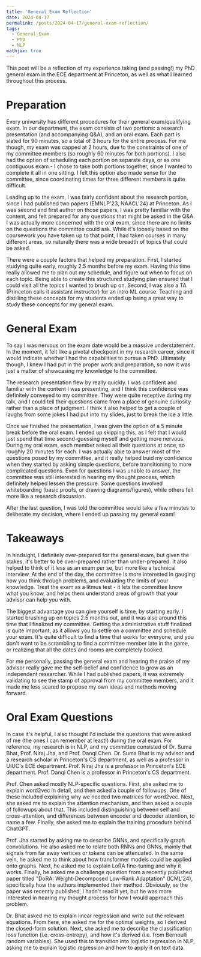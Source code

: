 ```yaml
---
title: 'General Exam Reflection'
date: 2024-04-17
permalink: /posts/2024-04-17/general-exam-reflection/
tags:
  - General_Exam
  - PhD
  - NLP
mathjax: true
---
```


This post will be a reflection of my experience taking (and passing!) my PhD general exam in the ECE department at Princeton, as well as what I learned throughout this process.

Preparation
======

Every university has different procedures for their general exam/qualifying exam. In our department, the exam consists of two portions: a research presentation (and accompanying Q&A), and an oral exam. Each part is slated for 90 minutes, so a total of 3 hours for the entire process. For me though, my exam was capped at 2 hours, due to the constraints of one of my committee members (so roughly 60 minutes for both portions). I also had the option of scheduling each portion on separate days, or as one contiguous exam - I chose to take both portions together, since I wanted to complete it all in one sitting. I felt this option also made sense for the committee, since coordinating times for three different members is quite difficult. 

Leading up to the exam, I was fairly confident about the research portion, since I had published two papers (EMNLP'23, NAACL'24) at Princeton. As I was second and first author on those papers, I was pretty familiar with the content, and felt prepared for any questions that might be asked in the Q&A. I was actually more concerned with the oral exam, since there are no limits on the questions the committee could ask. While it's loosely based on the coursework you have taken up to that point, I had taken courses in many different areas, so naturally there was a wide breadth of topics that could be asked. 

There were a couple factors that helped my preparation. First, I started studying quite early, roughly 2.5 months before my exam. Having this time really allowed me to plan out my schedule, and figure out when to focus on each topic. Being able to create this structured studying plan ensured that I could visit all the topics I wanted to brush up on. Second, I was also a TA (Princeton calls it assistant instructor) for an intro ML course. Teaching and distilling these concepts for my students ended up being a great way to study these concepts for my general exam.  

General Exam
======

To say I was nervous on the exam date would be a massive understatement. In the moment, it felt like a pivotal checkpoint in my research career, since it would indicate whether I had the capabilities to pursue a PhD. Ultimately though, I knew I had put in the proper work and preparation, so now it was just a matter of showcasing my knowledge to the committee. 

The research presentation flew by really quickly. I was confident and familiar with the content I was presenting, and I think this confidence was definitely conveyed to my committee. They were quite receptive during my talk, and I could tell their questions came from a place of genuine curiosity rather than a place of judgment. I think it also helped to get a couple of laughs from some jokes I had put into my slides, just to break the ice a little.

Once we finished the presentation, I was given the option of a 5 minute break before the oral exam. I ended up skipping this, as I felt that I would just spend that time second-guessing myself and getting more nervous. During my oral exam, each member asked all their questions at once, so roughly 20 minutes for each. I was actually able to answer most of the questions posed by my committee, and it really helped buid my confidence when they started by asking simple questions, before transitioning to more complicated questions. Even for questions I was unable to answer, the committee was still interested in hearing my thought process, which definitely helped lessen the pressure. Some questions involved whiteboarding (basic proofs, or drawing diagrams/figures), while others felt more like a research discussion. 

After the last question, I was told the committee would take a few minutes to deliberate my decision, where I ended up passing my general exam!

Takeaways
======

In hindsight, I definitely over-prepared for the general exam, but given the stakes, it's better to be over-prepared rather than under-prepared. It also helped to think of it less as an exam per se, but more like a technical interview. At the end of the day, the committee is more interested in gauging how you think through problems, and evaluating the limits of your knowledge. Treat the exam as a litmus test - it lets the committee know what you know, and helps them understand areas of growth that your advisor can help you with.

The biggest advantage you can give yourself is time, by starting early. I started brushing up on topics 2.5 months out, and it was also around this time that I finalized my committee. Getting the administrative stuff finalized is quite important, as it allows you to settle on a committee and schedule your exam. It's quite difficult to find a time that works for everyone, and you don't want to be scrambling to find a committee member late in the game, or realizing that all the dates and rooms are completely booked.

For me personally, passing the general exam and hearing the praise of my advisor really gave me the self-belief and confidence to grow as an independent researcher. While I had published papers, it was extremely validating to see the stamp of approval from my committee members, and it made me less scared to propose my own ideas and methods moving forward. 

Oral Exam Questions
======
In case it's helpful, I also thought I'd include the questions that were asked of me (the ones I can remember at least!) during the oral exam. For reference, my research is in NLP, and my committee consisted of Dr. Suma Bhat, Prof. Niraj Jha, and Prof. Danqi Chen. Dr. Suma Bhat is my advisor and a research scholar in Princeton's CS department, as well as a professor in UIUC's ECE department. Prof. Niraj Jha is a professor in Princeton's ECE department. Prof. Danqi Chen is a professor in Princeton's CS department. 

Prof. Chen asked mostly NLP-specific questions. First, she asked me to explain word2vec in detail, and then asked a couple of followups. One of these included explaining why we needed two matrices for word2vec. Next, she asked me to explain the attention mechanism, and then asked a couple of followups about that. This included distinguishing between self and cross-attention, and differences between encoder and decoder attention, to name a few. Finally, she asked me to explain the training procedure behind ChatGPT. 

Prof. Jha started by asking me to describe GNNs, and specifically graph convolutions. He also asked me to relate both RNNs and GNNs, mainly that signals from far away vertices or tokens can be attenuated. In the same vein, he asked me to think about how transformer models could be applied onto graphs. Next, he asked me to explain LoRA fine-tuning and why it works. Finally, he asked me a challenge question from a recently published paper titled "DoRA: Weight-Decomposed Low-Rank Adaptation" (ICML'24), specifically how the authors implemented their method. Obviously, as the paper was recently published, I hadn't read it yet, but he was more interested in hearing my thought process for how I would approach this problem. 

Dr. Bhat asked me to explain linear regression and write out the relevant equations. From here, she asked me for the optimal weights, so I derived the closed-form solution. Next, she asked me to describe the classification loss function (i.e. cross-entropy), and how it's derived (i.e. from Bernoulli random variables). She used this to transition into logistic regression in NLP, asking me to explain logistic regression and how to apply it on text data. 
